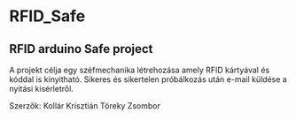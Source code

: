 # RFID_Safe
 
## RFID arduino Safe project

A projekt célja egy széfmechanika létrehozása amely RFID kártyával és kóddal is kinyitható.
Sikeres és sikertelen próbálkozás után e-mail küldése a nyitási kisérletről.

Szerzők:
Kollár Krisztián
Töreky Zsombor